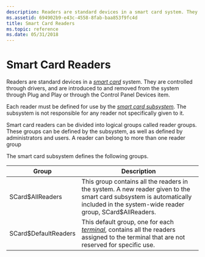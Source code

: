 ```yaml
---
description: Readers are standard devices in a smart card system. They are controlled through drivers, and are introduced to and removed from the system through Plug and Play or through the Control Panel Devices item.
ms.assetid: 694902b9-e43c-4558-8fab-baa853f9fc4d
title: Smart Card Readers
ms.topic: reference
ms.date: 05/31/2018
---
```


# Smart Card Readers

Readers are standard devices in a [*smart card*](../secgloss/s-gly.md) system. They are controlled through drivers, and are introduced to and removed from the system through Plug and Play or through the Control Panel Devices item.

Each reader must be defined for use by the [*smart card subsystem*](../secgloss/s-gly.md). The subsystem is not responsible for any reader not specifically given to it.

Smart card readers can be divided into logical groups called reader groups. These groups can be defined by the subsystem, as well as defined by administrators and users. A reader can belong to more than one reader group

The smart card subsystem defines the following groups.



| Group                | Description                                                                                                                                                                                            |
|----------------------|--------------------------------------------------------------------------------------------------------------------------------------------------------------------------------------------------------|
| SCard$AllReaders     | This group contains all the readers in the system. A new reader given to the smart card subsystem is automatically included in the system-wide reader group, SCard$AllReaders.                         |
| SCard$DefaultReaders | This default group, one for each [*terminal*](../secgloss/t-gly.md), contains all the readers assigned to the terminal that are not reserved for specific use. |



 

 

 
